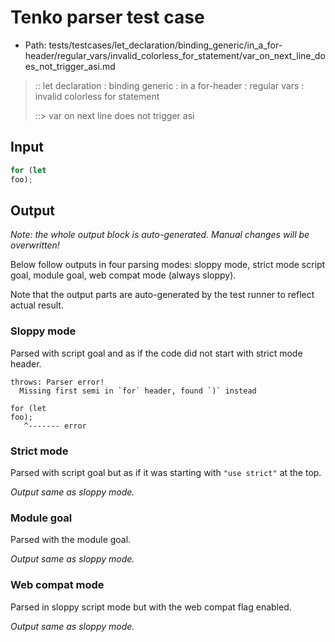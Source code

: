# Tenko parser test case

- Path: tests/testcases/let_declaration/binding_generic/in_a_for-header/regular_vars/invalid_colorless_for_statement/var_on_next_line_does_not_trigger_asi.md

> :: let declaration : binding generic : in a for-header : regular vars : invalid colorless for statement
>
> ::> var on next line does not trigger asi

## Input

`````js
for (let
foo);
`````

## Output

_Note: the whole output block is auto-generated. Manual changes will be overwritten!_

Below follow outputs in four parsing modes: sloppy mode, strict mode script goal, module goal, web compat mode (always sloppy).

Note that the output parts are auto-generated by the test runner to reflect actual result.

### Sloppy mode

Parsed with script goal and as if the code did not start with strict mode header.

`````
throws: Parser error!
  Missing first semi in `for` header, found `)` instead

for (let
foo);
   ^------- error
`````

### Strict mode

Parsed with script goal but as if it was starting with `"use strict"` at the top.

_Output same as sloppy mode._

### Module goal

Parsed with the module goal.

_Output same as sloppy mode._

### Web compat mode

Parsed in sloppy script mode but with the web compat flag enabled.

_Output same as sloppy mode._
